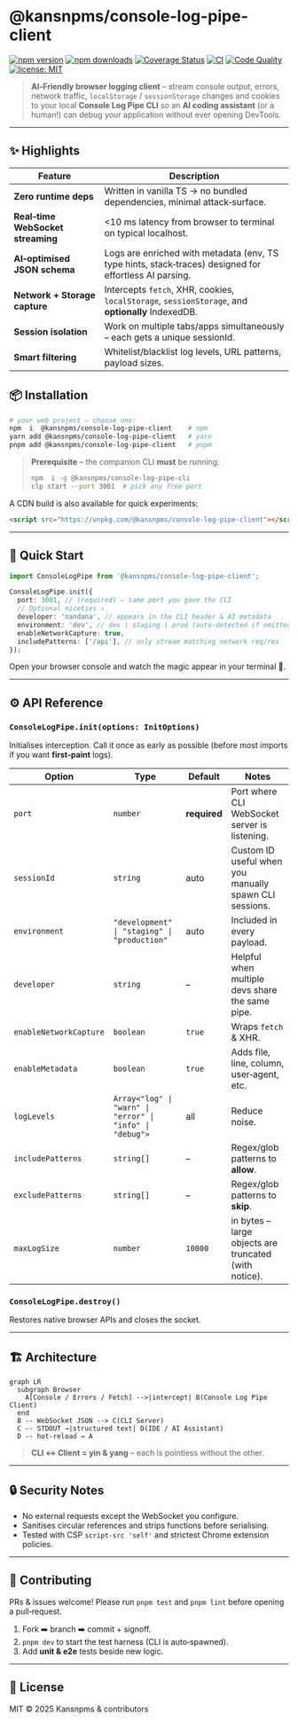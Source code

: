 # @kansnpms/console-log-pipe-client

[![npm version](https://img.shields.io/npm/v/@kansnpms/console-log-pipe-client.svg)](https://www.npmjs.com/package/@kansnpms/console-log-pipe-client)
[![npm downloads](https://img.shields.io/npm/dt/@kansnpms/console-log-pipe-client.svg)](https://www.npmjs.com/package/@kansnpms/console-log-pipe-client)
[![Coverage Status](https://img.shields.io/badge/coverage-96.77%25-brightgreen.svg)](https://github.com/kgptapps/consolelogpipe)
[![CI](https://github.com/kgptapps/consolelogpipe/actions/workflows/ci.yml/badge.svg)](https://github.com/kgptapps/consolelogpipe/actions/workflows/ci.yml)
[![Code Quality](https://github.com/kgptapps/consolelogpipe/actions/workflows/code-quality.yml/badge.svg)](https://github.com/kgptapps/consolelogpipe/actions/workflows/code-quality.yml)
[![license: MIT](https://img.shields.io/badge/License-MIT-green.svg)](LICENSE)

> **AI‑Friendly browser logging client** – stream console output, errors, network traffic,
> `localStorage` / `sessionStorage` changes and cookies to your local **Console Log Pipe CLI** so an
> **AI coding assistant** (or a human!) can debug your application without ever opening DevTools.

---

## ✨ Highlights

| Feature                           | Description                                                                                            |
| --------------------------------- | ------------------------------------------------------------------------------------------------------ |
| **Zero runtime deps**             | Written in vanilla TS → no bundled dependencies, minimal attack‑surface.                               |
| **Real‑time WebSocket streaming** | <10 ms latency from browser to terminal on typical localhost.                                          |
| **AI‑optimised JSON schema**      | Logs are enriched with metadata (env, TS type hints, stack‑traces) designed for effortless AI parsing. |
| **Network + Storage capture**     | Intercepts `fetch`, XHR, cookies, `localStorage`, `sessionStorage`, and **optionally** IndexedDB.      |
| **Session isolation**             | Work on multiple tabs/apps simultaneously – each gets a unique sessionId.                              |
| **Smart filtering**               | Whitelist/blacklist log levels, URL patterns, payload sizes.                                           |

## 📦 Installation

```bash
# your web project – choose one:
npm  i  @kansnpms/console-log-pipe-client    # npm
yarn add @kansnpms/console-log-pipe-client   # yarn
pnpm add @kansnpms/console-log-pipe-client   # pnpm
```

> **Prerequisite** – the companion CLI **must** be running:
>
> ```bash
> npm  i -g @kansnpms/console-log-pipe-cli
> clp start --port 3001  # pick any free port
> ```

A CDN build is also available for quick experiments:

```html
<script src="https://unpkg.com/@kansnpms/console-log-pipe-client"></script>
```

---

## 🚀 Quick Start

```ts
import ConsoleLogPipe from '@kansnpms/console-log-pipe-client';

ConsoleLogPipe.init({
  port: 3001, // (required) – same port you gave the CLI
  // Optional niceties ↓
  developer: 'nandana', // appears in the CLI header & AI metadata
  environment: 'dev', // dev | staging | prod (auto‑detected if omitted)
  enableNetworkCapture: true,
  includePatterns: ['/api'], // only stream matching network req/res
});
```

Open your browser console and watch the magic appear in your terminal 📡.

---

## ⚙️ API Reference

### `ConsoleLogPipe.init(options: InitOptions)`

Initialises interception. Call it once as early as possible (before most imports if you want
**first‑paint** logs).

| Option                 | Type                                                     | Default      | Notes                                                  |
| ---------------------- | -------------------------------------------------------- | ------------ | ------------------------------------------------------ |
| `port`                 | `number`                                                 | **required** | Port where CLI WebSocket server is listening.          |
| `sessionId`            | `string`                                                 | auto         | Custom ID useful when you manually spawn CLI sessions. |
| `environment`          | `"development" \| "staging" \| "production"`             | auto         | Included in every payload.                             |
| `developer`            | `string`                                                 | –            | Helpful when multiple devs share the same pipe.        |
| `enableNetworkCapture` | `boolean`                                                | `true`       | Wraps `fetch` & XHR.                                   |
| `enableMetadata`       | `boolean`                                                | `true`       | Adds file, line, column, user‑agent, etc.              |
| `logLevels`            | `Array<"log" \| "warn" \| "error" \| "info" \| "debug">` | all          | Reduce noise.                                          |
| `includePatterns`      | `string[]`                                               | –            | Regex/glob patterns to **allow**.                      |
| `excludePatterns`      | `string[]`                                               | –            | Regex/glob patterns to **skip**.                       |
| `maxLogSize`           | `number`                                                 | `10000`      | in bytes – large objects are truncated (with notice).  |

### `ConsoleLogPipe.destroy()`

Restores native browser APIs and closes the socket.

---

## 🏗️ Architecture

```mermaid
graph LR
  subgraph Browser
    A[Console / Errors / Fetch] -->|intercept| B(Console Log Pipe Client)
  end
  B -- WebSocket JSON --> C(CLI Server)
  C -- STDOUT →|structured text| D(IDE / AI Assistant)
  D -- hot‑reload → A
```

> **CLI ↔ Client = yin & yang** – each is pointless without the other.

---

## 🔒 Security Notes

- No external requests except the WebSocket you configure.
- Sanitises circular references and strips functions before serialising.
- Tested with CSP `script-src 'self'` and strictest Chrome extension policies.

---

## 🤝 Contributing

PRs & issues welcome! Please run `pnpm test` and `pnpm lint` before opening a pull‑request.

1. Fork ➡️ branch ➡️ commit + signoff.
2. `pnpm dev` to start the test harness (CLI is auto‑spawned).
3. Add **unit & e2e** tests beside new logic.

---

## 📝 License

MIT © 2025 Kansnpms & contributors
